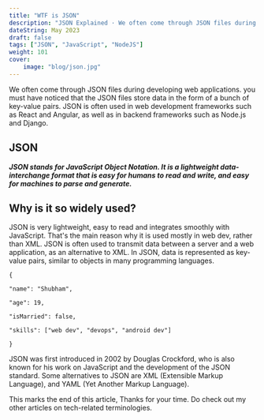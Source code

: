 ```yaml
---
title: "WTF is JSON"
description: "JSON Explained · We often come through JSON files during developing web applications. you must have noticed that the JSON files store data in the form of..."
dateString: May 2023
draft: false
tags: ["JSON", "JavaScript", "NodeJS"]
weight: 101
cover:
    image: "blog/json.jpg"
---
```


We often come through JSON files during developing web applications. you must have noticed that the JSON files store data in the form of a bunch of key-value pairs. JSON is often used in web development frameworks such as React and Angular, as well as in backend frameworks such as Node.js and Django.

## JSON

***JSON stands for JavaScript Object Notation. It is a lightweight data-interchange format that is easy for humans to read and write, and easy for machines to parse and generate.***

## Why is it so widely used?
JSON is very lightweight, easy to read and integrates smoothly with JavaScript. That's the main reason why it is used mostly in web dev, rather than XML. JSON is often used to transmit data between a server and a web application, as an alternative to XML. In JSON, data is represented as key-value pairs, similar to objects in many programming languages.

```
{

"name": "Shubham",

"age": 19,

"isMarried": false,

"skills": ["web dev", "devops", "android dev"]

}
```

JSON was first introduced in 2002 by Douglas Crockford, who is also known for his work on JavaScript and the development of the JSON standard. Some alternatives to JSON are XML (Extensible Markup Language), and YAML (Yet Another Markup Language).

This marks the end of this article, Thanks for your time. Do check out my other articles on tech-related terminologies.